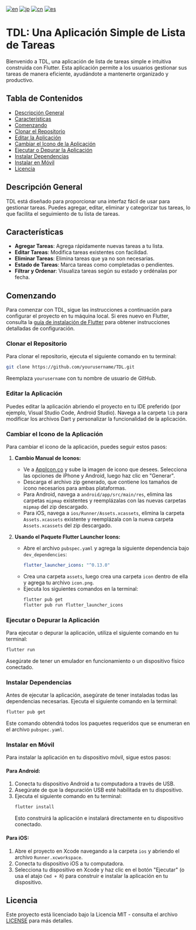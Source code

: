 [![en](https://img.shields.io/badge/lang-en-blue.svg)](https://github.com/RomaruDaze/TDL/blob/main/README.md) [![jp](https://img.shields.io/badge/lang-jp-red.svg)](https://github.com/RomaruDaze/TDL/blob/main/README.jp.md) [![cn](https://img.shields.io/badge/lang-cn-green.svg)](https://github.com/RomaruDaze/TDL/blob/main/README.cn.md) [![es](https://img.shields.io/badge/lang-es-yellow.svg)](https://github.com/RomaruDaze/TDL/blob/main/README.es.md)

# TDL: Una Aplicación Simple de Lista de Tareas

Bienvenido a TDL, una aplicación de lista de tareas simple e intuitiva construida con Flutter. Esta aplicación permite a los usuarios gestionar sus tareas de manera eficiente, ayudándote a mantenerte organizado y productivo.

## Tabla de Contenidos

- [Descripción General](#descripción-general)
- [Características](#características)
- [Comenzando](#comenzando)
- [Clonar el Repositorio](#clonar-el-repositorio)
- [Editar la Aplicación](#editar-la-aplicación)
- [Cambiar el Icono de la Aplicación](#cambiar-el-icono-de-la-aplicación)
- [Ejecutar o Depurar la Aplicación](#ejecutar-o-depurar-la-aplicación)
- [Instalar Dependencias](#instalar-dependencias)
- [Instalar en Móvil](#instalar-en-móvil)
- [Licencia](#licencia)

## Descripción General

TDL está diseñado para proporcionar una interfaz fácil de usar para gestionar tareas. Puedes agregar, editar, eliminar y categorizar tus tareas, lo que facilita el seguimiento de tu lista de tareas.

## Características

- **Agregar Tareas**: Agrega rápidamente nuevas tareas a tu lista.
- **Editar Tareas**: Modifica tareas existentes con facilidad.
- **Eliminar Tareas**: Elimina tareas que ya no son necesarias.
- **Estado de Tareas**: Marca tareas como completadas o pendientes.
- **Filtrar y Ordenar**: Visualiza tareas según su estado y ordénalas por fecha.

## Comenzando

Para comenzar con TDL, sigue las instrucciones a continuación para configurar el proyecto en tu máquina local. Si eres nuevo en Flutter, consulta la [guía de instalación de Flutter](https://flutter.dev/docs/get-started/install) para obtener instrucciones detalladas de configuración.

### Clonar el Repositorio

Para clonar el repositorio, ejecuta el siguiente comando en tu terminal:

```bash
git clone https://github.com/yourusername/TDL.git
```

Reemplaza `yourusername` con tu nombre de usuario de GitHub.

### Editar la Aplicación

Puedes editar la aplicación abriendo el proyecto en tu IDE preferido (por ejemplo, Visual Studio Code, Android Studio). Navega a la carpeta `lib` para modificar los archivos Dart y personalizar la funcionalidad de la aplicación.

### Cambiar el Icono de la Aplicación

Para cambiar el icono de la aplicación, puedes seguir estos pasos:

1. **Cambio Manual de Iconos:**

   - Ve a [AppIcon.co](https://appicon.co/) y sube la imagen de icono que desees. Selecciona las opciones de iPhone y Android, luego haz clic en "Generar".
   - Descarga el archivo zip generado, que contiene los tamaños de icono necesarios para ambas plataformas.
   - Para Android, navega a `android/app/src/main/res`, elimina las carpetas `mipmap` existentes y reemplázalas con las nuevas carpetas `mipmap` del zip descargado.
   - Para iOS, navega a `ios/Runner/Assets.xcassets`, elimina la carpeta `Assets.xcassets` existente y reemplázala con la nueva carpeta `Assets.xcassets` del zip descargado.

2. **Usando el Paquete Flutter Launcher Icons:**
   - Abre el archivo `pubspec.yaml` y agrega la siguiente dependencia bajo `dev_dependencies`:
     ```yaml
     flutter_launcher_icons: "^0.13.0"
     ```
   - Crea una carpeta `assets`, luego crea una carpeta `icon` dentro de ella y agrega tu archivo `icon.png`.
   - Ejecuta los siguientes comandos en la terminal:
     ```bash
     flutter pub get
     flutter pub run flutter_launcher_icons
     ```

### Ejecutar o Depurar la Aplicación

Para ejecutar o depurar la aplicación, utiliza el siguiente comando en tu terminal:

```bash
flutter run
```

Asegúrate de tener un emulador en funcionamiento o un dispositivo físico conectado.

### Instalar Dependencias

Antes de ejecutar la aplicación, asegúrate de tener instaladas todas las dependencias necesarias. Ejecuta el siguiente comando en la terminal:

```bash
flutter pub get
```

Este comando obtendrá todos los paquetes requeridos que se enumeran en el archivo `pubspec.yaml`.

### Instalar en Móvil

Para instalar la aplicación en tu dispositivo móvil, sigue estos pasos:

#### Para Android:

1. Conecta tu dispositivo Android a tu computadora a través de USB.
2. Asegúrate de que la depuración USB esté habilitada en tu dispositivo.
3. Ejecuta el siguiente comando en tu terminal:
   ```bash
   flutter install
   ```
   Esto construirá la aplicación e instalará directamente en tu dispositivo conectado.

#### Para iOS:

1. Abre el proyecto en Xcode navegando a la carpeta `ios` y abriendo el archivo `Runner.xcworkspace`.
2. Conecta tu dispositivo iOS a tu computadora.
3. Selecciona tu dispositivo en Xcode y haz clic en el botón "Ejecutar" (o usa el atajo `Cmd + R`) para construir e instalar la aplicación en tu dispositivo.

## Licencia

Este proyecto está licenciado bajo la Licencia MIT - consulta el archivo [LICENSE](LICENSE) para más detalles.
